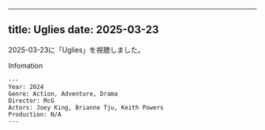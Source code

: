 
---
title: Uglies
date: 2025-03-23
---

2025-03-23に「Uglies」を視聴しました。

Infomation
```
---
Year: 2024
Genre: Action, Adventure, Drama
Director: McG
Actors: Joey King, Brianne Tju, Keith Powers
Production: N/A
---
```

